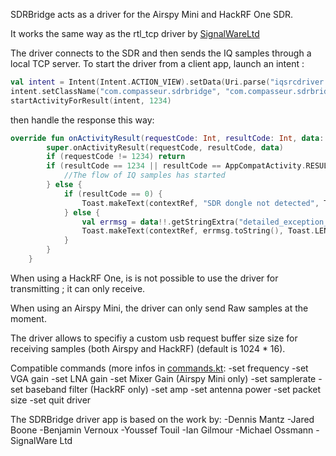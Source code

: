 SDRBridge acts as a driver for the Airspy Mini and HackRF One SDR.

It works the same way as the rtl_tcp driver by [SignalWareLtd](https://github.com/signalwareltd/rtl_tcp_andro-)

The driver connects to the SDR and then sends the IQ samples through a local TCP server.
To start the driver from a client app, launch an intent :

```kotlin
val intent = Intent(Intent.ACTION_VIEW).setData(Uri.parse("iqsrcdriver://?a=127.0.0.1&p=1234&f=$frequency&s=$samplerate"))
intent.setClassName("com.compasseur.sdrbridge", "com.compasseur.sdrbridge.IntentHandlerActivity")
startActivityForResult(intent, 1234)
```

then handle the response this way: 

```kotlin
override fun onActivityResult(requestCode: Int, resultCode: Int, data: Intent?) {
        super.onActivityResult(requestCode, resultCode, data)
        if (requestCode != 1234) return
        if (resultCode == 1234 || resultCode == AppCompatActivity.RESULT_OK) {
            //The flow of IQ samples has started
        } else {
            if (resultCode == 0) {
                Toast.makeText(contextRef, "SDR dongle not detected", Toast.LENGTH_SHORT).show()
            } else {
                val errmsg = data!!.getStringExtra("detailed_exception_message")
                Toast.makeText(contextRef, errmsg.toString(), Toast.LENGTH_SHORT).show()
            }
        }
    }
```


When using a HackRF One, is is not possible to use the driver for transmitting ; it can only receive.

When using an Airspy Mini, the driver can only send Raw samples at the moment.

The driver allows to specifiy a custom usb request buffer size size for receiving samples (both Airspy and HackRF) (default is 1024 * 16).

Compatible commands (more infos in [commands.kt](src/main/java/com/compasseur/sdrbridge/Commands.kt):
-set frequency
-set VGA gain
-set LNA gain
-set Mixer Gain (Airspy Mini only)
-set samplerate
-set baseband filter (HackRF only)
-set amp
-set antenna power
-set packet size
-set quit driver


The SDRBridge driver app is based on the work by:
-Dennis Mantz
-Jared Boone
-Benjamin Vernoux
-Youssef Touil
-Ian Gilmour
-Michael Ossmann
-SignalWare Ltd
